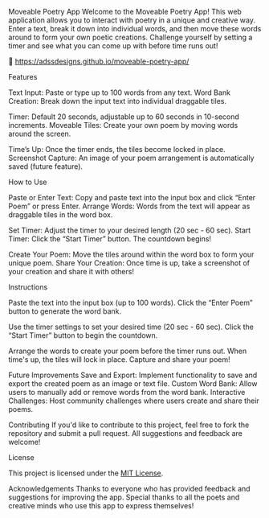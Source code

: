 Moveable Poetry App
Welcome to the Moveable Poetry App! This web application allows you to interact with poetry in a unique and creative way. Enter a text, break it down into individual words, and then move these words around to form your own poetic creations. Challenge yourself by setting a timer and see what you can come up with before time runs out!

🚀 https://adssdesigns.github.io/moveable-poetry-app/

Features

Text Input: Paste or type up to 100 words from any text.
Word Bank Creation: Break down the input text into individual draggable tiles.

Timer: Default 20 seconds, adjustable up to 60 seconds in 10-second increments.
Moveable Tiles: Create your own poem by moving words around the screen.

Time’s Up: Once the timer ends, the tiles become locked in place.
Screenshot Capture: An image of your poem arrangement is automatically saved (future feature).

How to Use

Paste or Enter Text: Copy and paste text into the input box and click “Enter Poem” or press Enter.
Arrange Words: Words from the text will appear as draggable tiles in the word box.

Set Timer: Adjust the timer to your desired length (20 sec - 60 sec).
Start Timer: Click the “Start Timer” button. The countdown begins!

Create Your Poem: Move the tiles around within the word box to form your unique poem.
Share Your Creation: Once time is up, take a screenshot of your creation and share it with others!

Instructions

Paste the text into the input box (up to 100 words).
Click the “Enter Poem” button to generate the word bank.

Use the timer settings to set your desired time (20 sec - 60 sec).
Click the “Start Timer” button to begin the countdown.

Arrange the words to create your poem before the timer runs out.
When time's up, the tiles will lock in place. Capture and share your poem!



Future Improvements
Save and Export: Implement functionality to save and export the created poem as an image or text file.
Custom Word Bank: Allow users to manually add or remove words from the word bank.
Interactive Challenges: Host community challenges where users create and share their poems.

Contributing
If you'd like to contribute to this project, feel free to fork the repository and submit a pull request. All suggestions and feedback are welcome!

License

This project is licensed under the [MIT License](LICENSE).


Acknowledgements
Thanks to everyone who has provided feedback and suggestions for improving the app.
Special thanks to all the poets and creative minds who use this app to express themselves!
